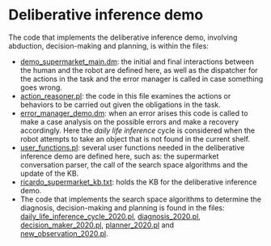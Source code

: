 # Deliberative inference demo
The code that implements the deliberative inference demo, involving abduction, decision-making and planning, is within the files:

- [demo_supermarket_main.dm](https://github.com/SitLog/source_code/blob/master/apps/german_open_2019/demo_supermarket/demo_supermarket_main.dm): the initial and final interactions between the human and the robot are defined here, as well as the dispatcher for the actions in the task and the error manager is called in case something goes wrong.
- [action_reasoner.pl](https://github.com/SitLog/source_code/blob/master/apps/german_open_2019/demo_supermarket/action_reasoner.pl): the code in this file examines the actions or behaviors to be carried out given the obligations in the task.
- [error_manager_demo.dm](https://github.com/SitLog/source_code/blob/master/apps/german_open_2019/demo_supermarket/error_manager_demo.dm): when an error arises this code is called to make a case analysis on the possible errors and make a recovery accordingly. Here the *daily life inference* cycle is considered when the robot attempts to take an object that is not found in the current shelf.
- [user_functions.pl](https://github.com/SitLog/source_code/blob/master/apps/test_behaviors/user_functions.pl): several user functions needed in the deliberative inference demo are defined here, such as: the supermarket conversation parser, the call of the search space algorithms and the update of the KB.
- [ricardo_supermarket_kb.txt](https://github.com/SitLog/source_code/blob/master/knowledge_base/ricardo_supermarket_kb.txt): holds the KB for the deliberative inference demo.
- The code that implements the search space algorithms to determine the diagnosis, decision-making and planning is found in the files: [daily_life_inference_cycle_2020.pl](https://github.com/SitLog/source_code/blob/master/knowledge_base/daily_life_inference_cycle_2020.pl), [diagnosis_2020.pl](https://github.com/SitLog/source_code/blob/master/knowledge_base/diagnosis_2020.pl), [decision_maker_2020.pl](https://github.com/SitLog/source_code/blob/master/knowledge_base/decision_maker_2020.pl), [planner_2020.pl](https://github.com/SitLog/source_code/blob/master/knowledge_base/planner_2020.pl) and [
new_observation_2020.pl](https://github.com/SitLog/source_code/blob/master/knowledge_base/new_observation_2020.pl).  